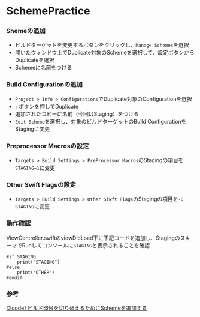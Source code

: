 # SchemePractice

### Shemeの追加
- ビルドターゲットを変更するボタンをクリックし、`Manage Schemes`を選択
- 開いたウィンドウ上でDuplicate対象のSchemeを選択して、設定ボタンからDuplicateを選択
- Schemeに名前をつける

### Build Configurationの追加
- `Project > Info > Configurations`でDuplicate対象のConfigurationを選択
- +ボタンを押してDuplicate
- 追加されたコピーに名前（今回はStaging）をつける
- `Edit Scheme`を選択し、対象のビルドターゲットのBuild ConfigurationをStagingに変更

### Preprocessor Macrosの設定
- `Targets > Build Settings > PreProcessor Macros`のStagingの項目を`STAGING=1`に変更

### Other Swift Flagsの設定
- `Targets > Build Settings > Other Siwft Flags`のStagingの項目を`-D STAGING`に変更

### 動作確認
ViewController.swiftのviewDidLoad下に下記コードを追加し、StagingのスキーマでRunしてコンソールに`STAGING`と表示されることを確認

```
#if STAGING
    print("STAGING")
#else
    print("OTHER")
#endif
```

### 参考
[[Xcode] ビルド環境を切り替えるためにSchemeを追加する](https://dev.classmethod.jp/articles/xcode-build-environment-adding-scheme/)
